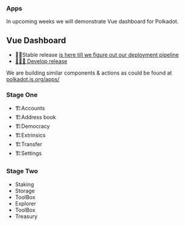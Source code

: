### Apps
In upcoming weeks we will demonstrate Vue dashboard for Polkadot.

## Vue Dashboard 
* 👩‍✈️Stable release [is here till we figure out our deployment pipeline](https://vue-polkadot.netlify.com)
* [🚧👷‍♀️ Develop release ](https://dev-vue-polkadot.netlify.com/)

We are building similar components & actions as could be found at [polkadot.js.org/apps/](https://polkadot.js.org/apps/)

### Stage One
* 🏗Accounts
* 🏗Address book 
* 🏗Democracy 
* 🏗Extrinsics 
* 🏗Transfer 
* 🏗Settings 
### Stage Two
* Staking 
* Storage 
* ToolBox 
* Explorer 
* ToolBox 
* Treasury 